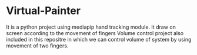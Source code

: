 # Virtual-Painter
It is a python project using mediapip hand tracking module. It draw on screen according to the movement of fingers 
Volume control project also included in this repositre in which we can control volume of system by using movement of two fingers.

